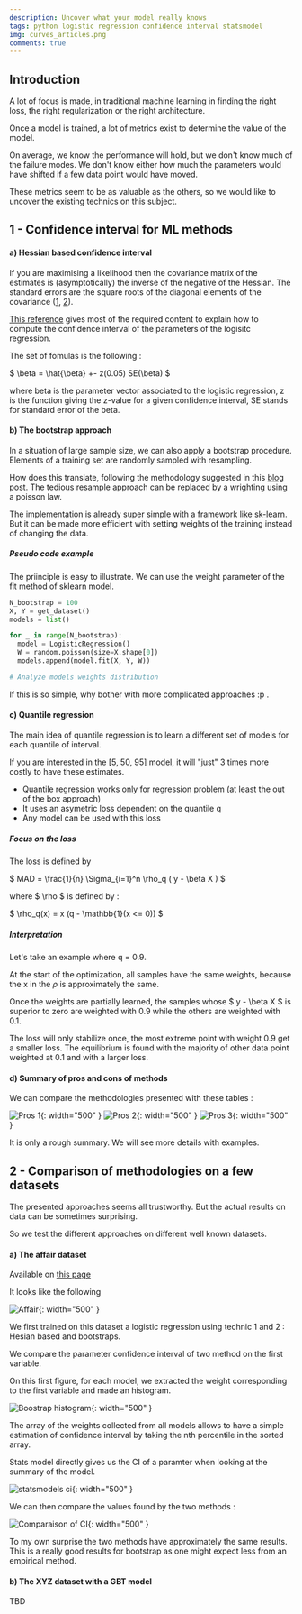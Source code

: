```yaml
---
description: Uncover what your model really knows
tags: python logistic regression confidence interval statsmodel
img: curves_articles.png
comments: true
---
```


## Introduction

A lot of focus is made, in traditional machine learning in finding the right loss, the right regularization or the right architecture.

Once a model is trained, a lot of metrics exist to determine the value of the model.

On average, we know the performance will hold, but we don't know much of the failure modes. We don't know either how much the parameters would have shifted if a few data point would have moved.

These metrics seem to be as valuable as the others, so we would like to uncover the existing technics on this subject.


## 1 - Confidence interval for ML methods

#### a) Hessian based confidence interval


If you are maximising a likelihood then the covariance matrix of the estimates is (asymptotically) the inverse of the negative of the Hessian. 
The standard errors are the square roots of the diagonal elements of the covariance ([1](https://stats.stackexchange.com/questions/27033/in-r-given-an-output-from-optim-with-a-hessian-matrix-how-to-calculate-paramet), [2](https://stats.stackexchange.com/questions/68080/basic-question-about-fisher-information-matrix-and-relationship-to-hessian-and-s)). 


[This reference](https://web.stanford.edu/class/archive/stats/stats200/stats200.1172/Lecture26.pdf) gives most of the required content to explain how to compute the confidence interval of the parameters of the logisitc regression.


The set of fomulas is the following : 


$ \beta = \hat{\beta} +- z(0.05) SE(\beta) $


where beta is the parameter vector associated to the logistic regression, z is the function giving the z-value for a given confidence interval, SE stands for standard error of the beta.



#### b) The bootstrap approach


In a situation of large sample size, we can also apply a bootstrap procedure. Elements of a training set are randomly sampled with resampling.

How does this translate, following the methodology suggested in this [blog post](https://www.unofficialgoogledatascience.com/2015/08/an-introduction-to-poisson-bootstrap26.html). The tedious resample approach can be replaced by a wrighting using a poisson law.

The implementation is already super simple with a framework like [sk-learn](https://scikit-learn.org/stable/modules/generated/sklearn.utils.resample.html). But it can be made more efficient with setting weights of the training instead of changing the data.



##### Pseudo code example

The priinciple is easy to illustrate. We can use the weight parameter of the fit method of sklearn model.

```python
N_bootstrap = 100
X, Y = get_dataset()
models = list()

for _ in range(N_bootstrap):
  model = LogisticRegression()
  W = random.poisson(size=X.shape[0])
  models.append(model.fit(X, Y, W))

# Analyze models weights distribution
```

If this is so simple, why bother with more complicated approaches :p .



#### c) Quantile regression

The main idea of quantile regression is to learn a different set of models for each quantile of interval.

If you are interested in the [5, 50, 95] model, it will "just" 3 times more costly to have these estimates.

- Quantile regression works only for regression problem (at least the out of the box approach)
- It uses an asymetric loss dependent on the quantile q
- Any model can be used with this loss


##### Focus on the loss

The loss is defined by 

<div>
$ MAD = \frac{1}{n} \Sigma_{i=1}^n  \rho_q ( y - \beta X ) $
</div>

where $ \rho $ is defined by : 

<div>
$ \rho_q(x) = x (q - \mathbb{1}(x <= 0)) $
</div>


##### Interpretation

Let's take an example where q = 0.9.

At the start of the optimization, all samples have the same weights, because the x in the $\rho$ is approximately the same. 

Once the weights are partially learned, the samples whose $ y - \beta X $ is superior to zero are weighted with 0.9 while the others are weighted with 0.1.

The loss will only stabilize once, the most extreme point with weight 0.9 get a smaller loss. The equilibrium is found with the majority of other data point weighted at 0.1 and with a larger loss.



#### d) Summary of pros and cons of methods

We can compare the methodologies presented with these tables : 


![Pros 1]({{site.baseurl}}/assets/img/pros_1.png){: width="500" }
![Pros 2]({{site.baseurl}}/assets/img/pros_2.png){: width="500" }
![Pros 3]({{site.baseurl}}/assets/img/pros_3.png){: width="500" }


It is only a rough summary. We will see more details with examples.



## 2 - Comparison of methodologies on a few datasets

The presented approaches seems all trustworthy. But the actual results on data can be sometimes surprising.

So we test the different approaches on different well known datasets.


#### a) The affair dataset

Available on [this page](https://www.statsmodels.org/stable/datasets/generated/fair.html) 

It looks like the following 

![Affair]({{site.baseurl}}/assets/img/affair_dataset.png){: width="500" }

We first trained on this dataset a logistic regression using technic 1 and 2 : Hesian based and bootstraps.

We compare the parameter confidence interval of two method on the first variable.

On this first figure, for each model, we extracted the weight corresponding to the first variable and made an histogram.


![Boostrap histogram]({{site.baseurl}}/assets/img/boostrap_weigh_hist.png){: width="500" }

The array of the weights collected from all models allows to have a simple estimation of confidence interval by taking the nth percentile in the sorted array.


Stats model directly gives us the CI of a paramter when looking at the summary of the model.

![statsmodels ci]({{site.baseurl}}/assets/img/stats_model_ci.png){: width="500" }


We can then compare the values found by the two methods : 

![Comparaison of CI]({{site.baseurl}}/assets/img/comparaison_of_ci.png){: width="500" }


To my own surprise the two methods have approximately the same results. This is a really good results for bootstrap as one might expect less from an empirical method.



#### b) The XYZ dataset with a GBT model

TBD

